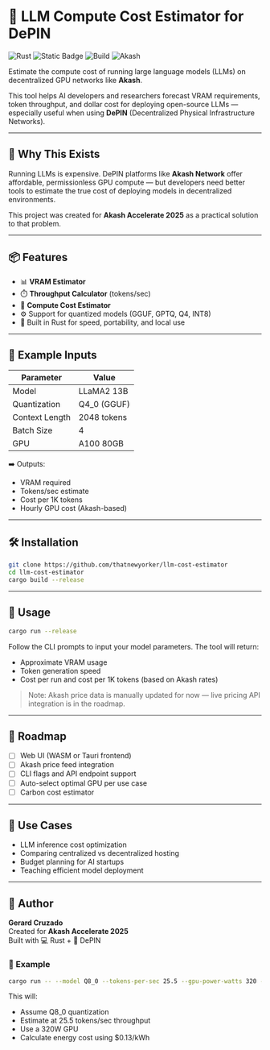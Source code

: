 # 🧮 LLM Compute Cost Estimator for DePIN

![Rust](https://img.shields.io/badge/Rust-stable-orange?logo=rust)
![Static Badge](https://img.shields.io/badge/License-MIT-blue)
![Build](https://img.shields.io/badge/build-passing-brightgreen)
![Akash](https://img.shields.io/badge/depin-akash-red)

Estimate the compute cost of running large language models (LLMs) on decentralized GPU networks like **Akash**.

This tool helps AI developers and researchers forecast VRAM requirements, token throughput, and dollar cost for deploying open-source LLMs — especially useful when using **DePIN** (Decentralized Physical Infrastructure Networks).

---

## 🚀 Why This Exists

Running LLMs is expensive. DePIN platforms like **Akash Network** offer affordable, permissionless GPU compute — but developers need better tools to estimate the true cost of deploying models in decentralized environments.

This project was created for **Akash Accelerate 2025** as a practical solution to that problem.

---

## 📦 Features

- 📊 **VRAM Estimator**  
- ⏱️ **Throughput Calculator** (tokens/sec)  
- 💸 **Compute Cost Estimator**  
- ⚙️ Support for quantized models (GGUF, GPTQ, Q4, INT8)  
- 🦀 Built in Rust for speed, portability, and local use

---

## 📐 Example Inputs

| Parameter        | Value                |
|------------------|----------------------|
| Model            | LLaMA2 13B           |
| Quantization     | Q4_0 (GGUF)          |
| Context Length   | 2048 tokens          |
| Batch Size       | 4                    |
| GPU              | A100 80GB            |

➡️ Outputs:  
- VRAM required  
- Tokens/sec estimate  
- Cost per 1K tokens  
- Hourly GPU cost (Akash-based)

---

## 🛠️ Installation

```bash
git clone https://github.com/thatnewyorker/llm-cost-estimator
cd llm-cost-estimator
cargo build --release
```

---

## 🧪 Usage

```bash
cargo run --release
```

Follow the CLI prompts to input your model parameters. The tool will return:

- Approximate VRAM usage  
- Token generation speed  
- Cost per run and cost per 1K tokens (based on Akash rates)

> Note: Akash price data is manually updated for now — live pricing API integration is in the roadmap.

---

## 🔮 Roadmap

- [ ] Web UI (WASM or Tauri frontend)  
- [ ] Akash price feed integration  
- [ ] CLI flags and API endpoint support  
- [ ] Auto-select optimal GPU per use case  
- [ ] Carbon cost estimator  

---

## 🧠 Use Cases

- LLM inference cost optimization  
- Comparing centralized vs decentralized hosting  
- Budget planning for AI startups  
- Teaching efficient model deployment  

---

## 🙌 Author

**Gerard Cruzado**  
Created for **Akash Accelerate 2025**  
Built with 💻 Rust + 🔗 DePIN

### 🔧 Example

```bash
cargo run -- --model Q8_0 --tokens-per-sec 25.5 --gpu-power-watts 320 --cost-per-kwh 0.13
```

This will:
- Assume Q8_0 quantization
- Estimate at 25.5 tokens/sec throughput
- Use a 320W GPU
- Calculate energy cost using $0.13/kWh
